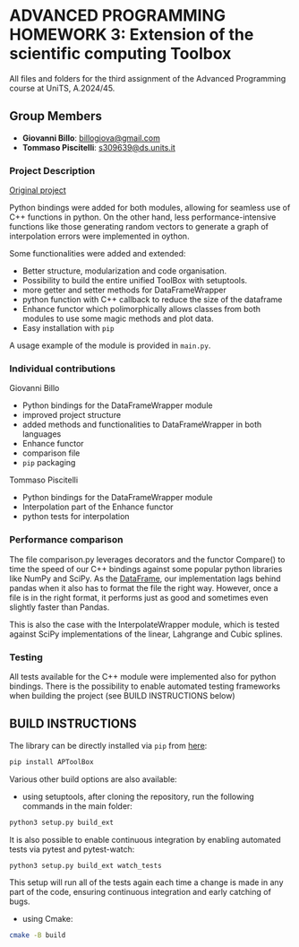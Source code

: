 # ADVANCED PROGRAMMING HOMEWORK 3: Extension of the scientific computing Toolbox 

All files and folders for the third assignment of the Advanced Programming course at UniTS, A.2024/45.

## Group Members
- **Giovanni Billo**: billogiova@gmail.com
- **Tommaso Piscitelli**: s309639@ds.units.it 

### Project Description

[Original project](https://github.com/GiovanniBillo/AP_homework_2/tree/separate)

Python bindings were added for both modules, allowing for seamless use of C++ functions in python.
On the other hand, less performance-intensive functions like those generating random vectors to generate a graph of interpolation errors were implemented in oython.

Some functionalities were added and extended:
- Better structure, modularization and code organisation.
- Possibility to build the entire unified ToolBox with setuptools.
- more getter and setter methods for DataFrameWrapper
- python function with C++ callback to reduce the size of the dataframe
- Enhance functor which polimorphically allows classes from both modules to use some magic methods and plot data.
- Easy installation with `pip`

A usage example of the module is provided in `main.py`.

### Individual contributions

Giovanni Billo
- Python bindings for the DataFrameWrapper module
- improved project structure
- added methods and functionalities to DataFrameWrapper in both languages
- Enhance functor 
- comparison file
- `pip` packaging

Tommaso Piscitelli
- Python bindings for the DataFrameWrapper module 
- Interpolation part of the Enhance functor
- python tests for interpolation

### Performance comparison
The file comparison.py leverages decorators and the functor Compare() to time the speed of our C++ bindings against some popular python libraries like NumPy and SciPy.
As the [DataFrame](https://github.com/hosseinmoein/DataFrame), our implementation lags behind pandas when it also has to format the file the right way. 
However, once a file is in the right format, it performs just as good and sometimes even slightly faster than Pandas.

This is also the case with the InterpolateWrapper module, which is tested against SciPy implementations of the linear, Lahgrange and Cubic splines.

### Testing
All tests available for the C++ module were implemented also for python bindings. 
There is the possibility to enable automated testing frameworks when building the project (see BUILD INSTRUCTIONS below)

## BUILD INSTRUCTIONS
The library can be directly installed via `pip` from [here](https://pypi.org/project/APToolBox/):
```bash
pip install APToolBox
```
Various other build options are also available:
- using setuptools, after cloning the repository, run the following commands in the main folder:
```bash
python3 setup.py build_ext
```
It is also possible to enable continuous integration by enabling automated tests via pytest and pytest-watch:
```bash
python3 setup.py build_ext watch_tests
```
This setup will run all of the tests again each time a change is made in any part of the code, ensuring continuous integration and early catching of bugs.

- using Cmake:
```bash
cmake -B build
```

